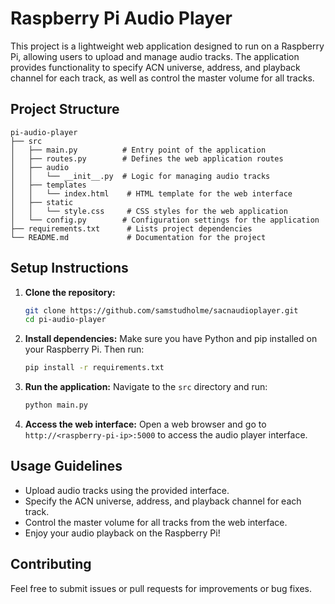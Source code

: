 # Raspberry Pi Audio Player

This project is a lightweight web application designed to run on a Raspberry Pi, allowing users to upload and manage audio tracks. The application provides functionality to specify ACN universe, address, and playback channel for each track, as well as control the master volume for all tracks.

## Project Structure

```
pi-audio-player
├── src
│   ├── main.py          # Entry point of the application
│   ├── routes.py        # Defines the web application routes
│   ├── audio
│   │   └── __init__.py  # Logic for managing audio tracks
│   ├── templates
│   │   └── index.html    # HTML template for the web interface
│   ├── static
│   │   └── style.css     # CSS styles for the web application
│   └── config.py        # Configuration settings for the application
├── requirements.txt      # Lists project dependencies
└── README.md             # Documentation for the project
```

## Setup Instructions

1. **Clone the repository:**
   ```bash
   git clone https://github.com/samstudholme/sacnaudioplayer.git
   cd pi-audio-player
   ```

2. **Install dependencies:**
   Make sure you have Python and pip installed on your Raspberry Pi. Then run:
   ```bash
   pip install -r requirements.txt
   ```

3. **Run the application:**
   Navigate to the `src` directory and run:
   ```bash
   python main.py
   ```

4. **Access the web interface:**
   Open a web browser and go to `http://<raspberry-pi-ip>:5000` to access the audio player interface.

## Usage Guidelines

- Upload audio tracks using the provided interface.
- Specify the ACN universe, address, and playback channel for each track.
- Control the master volume for all tracks from the web interface.
- Enjoy your audio playback on the Raspberry Pi!

## Contributing

Feel free to submit issues or pull requests for improvements or bug fixes.
